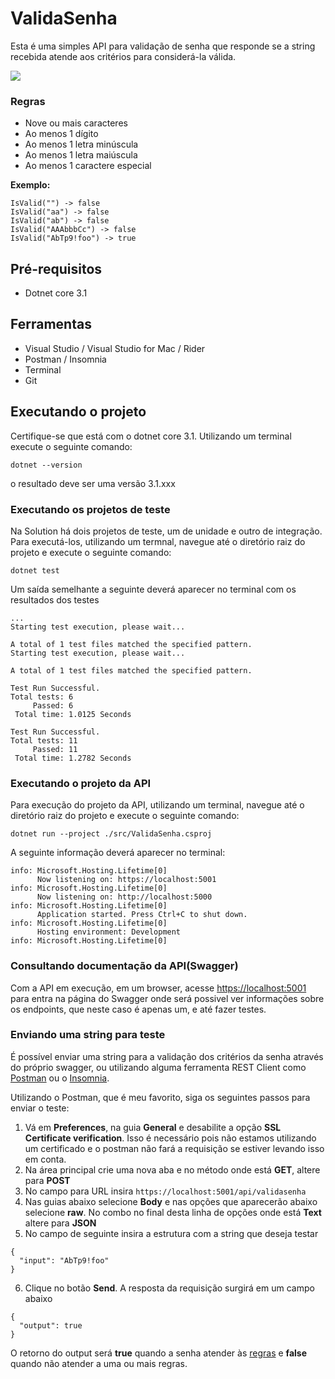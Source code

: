 # ValidaSenha

Esta é uma simples API para validação de senha que responde se a string recebida atende aos critérios para considerá-la válida. 

![](https://github.com/feokuma/ValidaSenha/.github/workflows/dotnet-core.yml/badge.svg)

### Regras
- Nove ou mais caracteres
- Ao menos 1 dígito
- Ao menos 1 letra minúscula
- Ao menos 1 letra maiúscula
- Ao menos 1 caractere especial

**Exemplo:**  
```
IsValid("") -> false  
IsValid("aa") -> false  
IsValid("ab") -> false  
IsValid("AAAbbbCc") -> false  
IsValid("AbTp9!foo") -> true  
```

## Pré-requisitos

- Dotnet core 3.1

## Ferramentas

- Visual Studio / Visual Studio for Mac / Rider
- Postman / Insomnia
- Terminal
- Git

## Executando o projeto

Certifique-se que está com o dotnet core 3.1. Utilizando um terminal execute o seguinte comando:
```
dotnet --version
```
o resultado deve ser uma versão 3.1.xxx

### Executando os projetos de teste

Na Solution há dois projetos de teste, um de unidade e outro de integração. Para executá-los, utilizando um termnal, navegue até o diretório raiz do projeto e execute o seguinte comando:
```
dotnet test
```
Um saída semelhante a seguinte deverá aparecer no terminal com os resultados dos testes

```console
...
Starting test execution, please wait...

A total of 1 test files matched the specified pattern.
Starting test execution, please wait...

A total of 1 test files matched the specified pattern.

Test Run Successful.
Total tests: 6
     Passed: 6
 Total time: 1.0125 Seconds

Test Run Successful.
Total tests: 11
     Passed: 11
 Total time: 1.2782 Seconds
```

### Executando o projeto da API

Para execução do projeto da API, utilizando um terminal, navegue até o diretório raiz do projeto e execute o seguinte comando:
```
dotnet run --project ./src/ValidaSenha.csproj
```
A seguinte informação deverá aparecer no terminal:
```console
info: Microsoft.Hosting.Lifetime[0]
      Now listening on: https://localhost:5001
info: Microsoft.Hosting.Lifetime[0]
      Now listening on: http://localhost:5000
info: Microsoft.Hosting.Lifetime[0]
      Application started. Press Ctrl+C to shut down.
info: Microsoft.Hosting.Lifetime[0]
      Hosting environment: Development
info: Microsoft.Hosting.Lifetime[0]
```

### Consultando documentação da API(Swagger)

Com a API em execução, em um browser, acesse [https://localhost:5001](https://localhost:5001/) para entra na página do Swagger onde será possivel ver informações sobre os endpoints, que neste caso é apenas um, e até fazer testes.

### Enviando uma string para teste

É possível enviar uma string para a validação dos critérios da senha através do próprio swagger, ou utilizando alguma ferramenta REST Client como [Postman](https://www.postman.com/) ou o [Insomnia](https://insomnia.rest/). 

Utilizando o Postman, que é meu favorito, siga os seguintes passos para enviar o teste:
1) Vá em **Preferences**, na guia **General** e desabilite a opção **SSL Certificate verification**. Isso é necessário pois não estamos utilizando um certificado e o postman não fará a requisição se estiver levando isso em conta.
2) Na área principal crie uma nova aba e no método onde está **GET**, altere para **POST**
3) No campo para URL insira `https://localhost:5001/api/validasenha`
4) Nas guias abaixo selecione **Body** e nas opções que aparecerão abaixo selecione **raw**. No combo no final desta linha de opções onde está **Text** altere para **JSON**
5) No campo de seguinte insira a estrutura com a string que deseja testar
```
{
  "input": "AbTp9!foo"
}
```
6) Clique no botão **Send**. A resposta da requisição surgirá em um campo abaixo
```
{
  "output": true
}
```
O retorno do output será **true** quando a senha atender às [regras](#regras) e **false** quando não atender a uma ou mais regras.    
